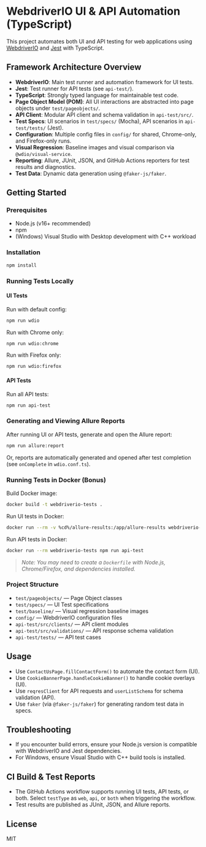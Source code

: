 
# WebdriverIO UI & API Automation (TypeScript)

This project automates both UI and API testing for web applications using [WebdriverIO](https://webdriver.io/) and [Jest](https://jestjs.io/) with TypeScript.


## Framework Architecture Overview

- **WebdriverIO**: Main test runner and automation framework for UI tests.
- **Jest**: Test runner for API tests (see `api-test/`).
- **TypeScript**: Strongly typed language for maintainable test code.
- **Page Object Model (POM)**: All UI interactions are abstracted into page objects under `test/pageobjects/`.
- **API Client**: Modular API client and schema validation in `api-test/src/`.
- **Test Specs**: UI scenarios in `test/specs/` (Mocha), API scenarios in `api-test/tests/` (Jest).
- **Configuration**: Multiple config files in `config/` for shared, Chrome-only, and Firefox-only runs.
- **Visual Regression**: Baseline images and visual comparison via `@wdio/visual-service`.
- **Reporting**: Allure, JUnit, JSON, and GitHub Actions reporters for test results and diagnostics.
- **Test Data**: Dynamic data generation using `@faker-js/faker`.

## Getting Started

### Prerequisites
- Node.js (v16+ recommended)
- npm
- (Windows) Visual Studio with Desktop development with C++ workload

### Installation
```sh
npm install
```


### Running Tests Locally
#### UI Tests
Run with default config:
```sh
npm run wdio
```
Run with Chrome only:
```sh
npm run wdio:chrome
```
Run with Firefox only:
```sh
npm run wdio:firefox
```

#### API Tests
Run all API tests:
```sh
npm run api-test
```


### Generating and Viewing Allure Reports
After running UI or API tests, generate and open the Allure report:
```sh
npm run allure:report
```
Or, reports are automatically generated and opened after test completion (see `onComplete` in `wdio.conf.ts`).


### Running Tests in Docker (Bonus)
Build Docker image:
```sh
docker build -t webdriverio-tests .
```
Run UI tests in Docker:
```sh
docker run --rm -v %cd%/allure-results:/app/allure-results webdriverio-tests
```
Run API tests in Docker:
```sh
docker run --rm webdriverio-tests npm run api-test
```
> _Note: You may need to create a `Dockerfile` with Node.js, Chrome/Firefox, and dependencies installed._


### Project Structure
- `test/pageobjects/` — Page Object classes
- `test/specs/` — UI Test specifications
- `test/baseline/` — Visual regression baseline images
- `config/` — WebdriverIO configuration files
- `api-test/src/clients/` — API client modules
- `api-test/src/validations/` — API response schema validation
- `api-test/tests/` — API test cases


## Usage
- Use `ContactUsPage.fillContactForm()` to automate the contact form (UI).
- Use `CookieBannerPage.handleCookieBanner()` to handle cookie overlays (UI).
- Use `reqresClient` for API requests and `userListSchema` for schema validation (API).
- Use `faker` (via `@faker-js/faker`) for generating random test data in specs.


## Troubleshooting
- If you encounter build errors, ensure your Node.js version is compatible with WebdriverIO and Jest dependencies.
- For Windows, ensure Visual Studio with C++ build tools is installed.


## CI Build & Test Reports
- The GitHub Actions workflow supports running UI tests, API tests, or both. Select `testType` as `web`, `api`, or `both` when triggering the workflow.
- Test results are published as JUnit, JSON, and Allure reports.

## License
MIT
